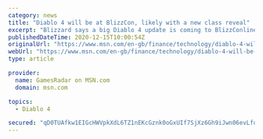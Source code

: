 ```yaml
---
category: news
title: "Diablo 4 will be at BlizzCon, likely with a new class reveal"
excerpt: "Blizzard says a big Diablo 4 update is coming to BlizzConline, the digital alternative to BlizzCon taking place in February. In the latest quarterly update from Blizzard, in which we learned a lot ..."
publishedDateTime: 2020-12-15T10:00:54Z
originalUrl: "https://www.msn.com/en-gb/finance/technology/diablo-4-will-be-at-blizzcon-likely-with-a-new-class-reveal/ar-BB1bXcdu"
webUrl: "https://www.msn.com/en-gb/finance/technology/diablo-4-will-be-at-blizzcon-likely-with-a-new-class-reveal/ar-BB1bXcdu"
type: article

provider:
  name: GamesRadar on MSN.com
  domain: msn.com

topics:
  - Diablo 4

secured: "qD0TUAfkw1EIGcHWVpkXdL6TZ1nEKcGznk0oGxUIf7SjXz6Gh9iJwn06evLfoAzY5QBr9kwWBM3cXjdcGK+OE89VulZeOkbYzYG3IuzWpVdnHjWCJDIr9bQhspa32CwTBTM38Y7M9LbghTjGQugGtxt0zk2j5Y78ayBRdhgIoxF5lKd1DeN/5AUudfdkHoO87bZj/unF5nBGjeD5V/g+M7O6a134HGBKBgM01jdkGYPifAIexaj0hh60Oeyzyo5UZ/apZn2TcutcvFBmz9+Z/yoOiWajenQxjC66G5d9Lds9LRQeFRzXvRtwMeo4HITdq8W1Z/5/8OlSV2LXFAL8XizuRj64hCNcjjnTvZpyoMc=;lQf3JCIJ1QMtocJdMj4Nwg=="
---
```


